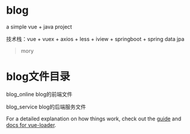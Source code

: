# blog
 a simple vue + java project
 
 技术栈：vue + vuex + axios + less + iview + springboot + spring data jpa
> mory

 # blog文件目录
  blog_online blog的前端文件
  
  blog_service blog的后端服务文件

For a detailed explanation on how things work, check out the [guide](http://vuejs-templates.github.io/webpack/) and [docs for vue-loader](http://vuejs.github.io/vue-loader).

